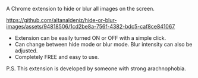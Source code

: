A Chrome extension to hide or blur all images on the screen.

https://github.com/altanaldeniz/hide-or-blur-images/assets/94818506/1cd2be8a-756f-4382-bdc5-caf8ce841067

- Extension can be easily turned ON or OFF with a simple click.
- Can change between hide mode or blur mode. Blur intensity can also be adjusted.
- Completely FREE and easy to use.

P.S. This extension is developed by someone with strong arachnophobia.
